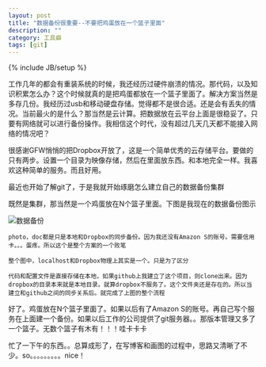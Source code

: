 ```yaml
---
layout: post
title: "数据备份很重要--不要把鸡蛋放在一个篮子里面"
description: ""
category: 工具癖
tags: [git]
---
```

{% include JB/setup %}

工作几年的都会有重装系统的时候，我还经历过硬件崩溃的情况。那代码，以及知识积累怎么办？这个时候就真的是把鸡蛋都放在一个篮子里面了。解决方案当然是多存几份。我经历过usb和移动硬盘存储。觉得都不是很合适。还是会有丢失的情况。当前最火的是什么？那当然是云计算。把数据放在云平台上面是很稳妥了。只要有网络就可以进行备份操作。我相信这个时代，没有超过几天几天都不能接入网络的情况吧？

很感谢GFW悄悄的把Dropbox开放了，这是一个简单优秀的云存储平台。要做的只有两步。设置一个目录为映像存储，然后在里面放东西。和本地完全一样。我喜欢这种简单的服务。而且好用。

最近也开始了解git了，于是我就开始琢磨怎么建立自己的数据备份集群

既然是集群，那当然是一个鸡蛋放在N个篮子里面。下图是我现在的数据备份图示

![数据备份](../../../../assets/images/备份方案图.jpg)

    photo，doc都是只是本地和Dropbox的同步备份。因为我还没有Amazon S的账号。需要信用卡。。。蛋疼。所以这个是整个方案的一个败笔

    整个图中，localhost和Dropbox物理上其实是一个。只是为了区分

    代码和配置文件是直接存储在本地，如果github上我建立了这个项目，则clone出来。因为dropbox的目录本来就是本地目录。就算dropbox不服务了。这个文件夹还是存在的。所以当建立和github之间的同步关系后。就完成了上图的整个流程

好了。鸡蛋放在N个篮子里面了。如果以后有了Amazon S的账号。再自己写个服务在上面建一个备份。如果以后工作的公司提供了git服务器。。那版本管理又多了一个篮子。无数个篮子有木有！！！哇卡卡卡

忙了一下午的东西。。总算成形了，在写博客和画图的过程中，思路又清晰了不少。so。。。。。。。。。nice！